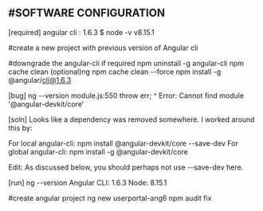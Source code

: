 #SOFTWARE CONFIGURATION
-----------------------
[required] 
angular cli : 1.6.3
$ node -v
v8.15.1

#create a new project with previous version of Angular cli

#downgrade the angular-cli if required
npm uninstall -g angular-cli
npm cache clean
(optional)ng  npm cache clean --force
npm install -g @angular/cli@1.6.3

[bug] ng --version
module.js:550
    throw err;
    ^
Error: Cannot find module '@angular-devkit/core'

[soln]
Looks like a dependency was removed somewhere. I worked around this by:

For local angular-cli: npm install @angular-devkit/core --save-dev
For global angular-cli: npm install -g @angular-devkit/core

Edit: As discussed below, you should perhaps not use --save-dev here.

[run]
ng --version
Angular CLI: 1.6.3
Node: 8.15.1

#create angular project
ng new userportal-ang6
npm audit fix
